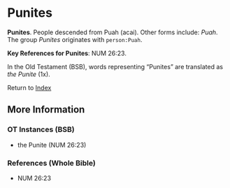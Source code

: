 # Punites
**Punites**. 
People descended from Puah (acai). 
Other forms include: 
*Puah*. 
The group _Punites_ originates with `person:Puah`. 


**Key References for Punites**: 
NUM 26:23. 


In the Old Testament (BSB), words representing “Punites” are translated as 
*the Punite* (1x). 




Return to [Index](00-Index.md)

## More Information

### OT Instances (BSB)

* the Punite (NUM 26:23)



### References (Whole Bible)

* NUM 26:23



